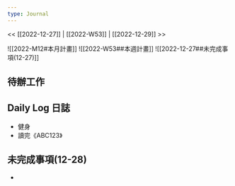 ```yaml
---
type: Journal
---
```

<< [[2022-12-27]] | [[2022-W53]] | [[2022-12-29]] >>

![[2022-M12#本月計畫]]
![[2022-W53##本週計畫]]
![[2022-12-27##未完成事項(12-27)]]

## 待辦工作

## Daily Log 日誌
- 健身
- 讀完《ABC123》

## 未完成事項(12-28) 
- 
